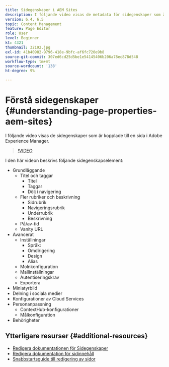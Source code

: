 ```yaml
---
title: Sidegenskaper i AEM Sites
description: I följande video visas de metadata för sidegenskaper som är kopplade till en sida i Adobe Experience Manager.
version: 6.4, 6.5
topic: Content Management
feature: Page Editor
role: User
level: Beginner
kt: 4321
thumbnail: 32192.jpg
exl-id: 41b40982-9796-418e-9bfc-af6fc720e9b8
source-git-commit: 307ed6cd25d5be1e54145406b206a78ec878d548
workflow-type: tm+mt
source-wordcount: '138'
ht-degree: 9%

---
```


# Förstå sidegenskaper {#understanding-page-properties-aem-sites}

I följande video visas de sidegenskaper som är kopplade till en sida i Adobe Experience Manager.

>[!VIDEO](https://video.tv.adobe.com/v/32192?quality=12&learn=on)

I den här videon beskrivs följande sidegenskapselement:

* Grundläggande
   * Titel och taggar
      * Titel
      * Taggar
      * Dölj i navigering
   * Fler rubriker och beskrivning
      * Sidrubrik
      * Navigeringsrubrik
      * Underrubrik
      * Beskrivning
   * På/av-tid
   * Vanity URL
* Avancerat
   * Inställningar
      * Språk:
      * Omdirigering
      * Design
      * Alias
   * Molnkonfiguration
   * Mallinställningar
   * Autentiseringskrav
   * Exportera
* Miniatyrbild
* Delning i sociala medier
* Konfigurationer av Cloud Services
* Personanpassning
   * ContextHub-konfigurationer
   * Målkonfiguration
* Behörigheter

## Ytterligare resurser {#additional-resources}

* [Redigera dokumentationen för Sidegenskaper](https://experienceleague.adobe.com/docs/experience-manager-65/authoring/authoring/editing-page-properties.html)
* [Redigera dokumentation för sidinnehåll](https://experienceleague.adobe.com/docs/experience-manager-65/authoring/authoring/editing-content.html)
* [Snabbstartsguide till redigering av sidor](https://experienceleague.adobe.com/docs/experience-manager-cloud-service/sites/authoring/getting-started/quick-start.html)

